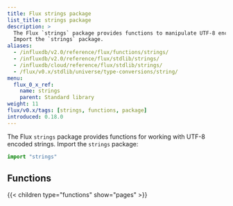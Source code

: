 ```yaml
---
title: Flux strings package
list_title: strings package
description: >
  The Flux `strings` package provides functions to manipulate UTF-8 encoded strings.
  Import the `strings` package.
aliases:
  - /influxdb/v2.0/reference/flux/functions/strings/
  - /influxdb/v2.0/reference/flux/stdlib/strings/
  - /influxdb/cloud/reference/flux/stdlib/strings/
  - /flux/v0.x/stdlib/universe/type-conversions/string/
menu:
  flux_0_x_ref:
    name: strings
    parent: Standard library
weight: 11
flux/v0.x/tags: [strings, functions, package]
introduced: 0.18.0
---
```


The Flux `strings` package provides functions for working with UTF-8 encoded strings.
Import the `strings` package:

```js
import "strings"
```

## Functions
{{< children type="functions" show="pages" >}}
